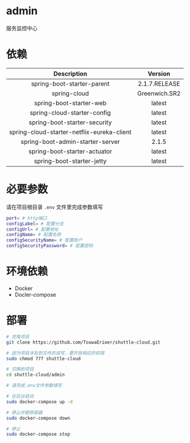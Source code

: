 # admin

服务监控中心

# 依赖

| Description | Version|
|  :----: | :----: |
| spring-boot-starter-parent | 2.1.7.RELEASE |
| spring-cloud | Greenwich.SR2 |
| spring-boot-starter-web | latest |
| spring-cloud-starter-config | latest |
| spring-boot-starter-security | latest |
| spring-cloud-starter-netflix-eureka-client | latest |
| spring-boot-admin-starter-server | 2.1.5 |
| spring-boot-starter-actuator | latest |
| spring-boot-starter-jetty | latest |

# 必要参数

请在项目根目录 `.env` 文件里完成参数填写

```sh
port= # http端口
configLabel= # 配置分支
configUrl= # 配置地址
configName= # 配置名称
configSecurityName= # 配置账户
configSecurityPassword= # 配置密码
```

# 环境依赖

* Docker
* Docler-compose

# 部署

```sh
# 克隆项目
git clone https://github.com/TouwaErioer/shuttle-cloud.git

# 因为项目涉及到文件的读写，要开放相应的权限
sudo chmod 777 shuttle-cloud

# 切换到项目
cd shuttle-cloud/admin

# 请完成.env文件参数填写

# 在后台启动
sudo docker-compose up -d

# 停止并删除容器
sudo docker-compose down

# 停止
sudo docker-compose stop
```

